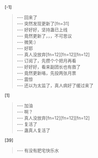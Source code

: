 
[-1] 
>--- 回来了<br>
>--- 突然发现更新了[fn=31]<br>
>--- 好好好，坚持蛊已上线<br>
>--- 竟然更新了，，，不可思议<br>
>--- 微笑:）<br>
>--- 好耶<br>
>--- 真人没放弃[fn=12][fn=12][fn=12]<br>
>--- 订阅了，先攒个个把月再看<br>
>--- 好好好，看来副团长也有救了<br>
>--- 竟然更新咯，先投两张月票<br>
>--- 震惊<br>
>--- 还以为太监了，真人病好了缓过来了<br>

[1] 
>--- 加油<br>
>--- 啊？<br>
>--- 真人没放弃[fn=12][fn=12][fn=12]<br>
>--- 复活了<br>
>--- 蛊真人复活了<br>

[39] 
>--- 有没有肥宅快乐水<br>
